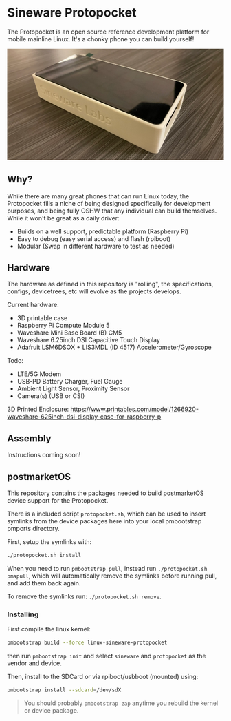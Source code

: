 # Sineware Protopocket

The Protopocket is an open source reference development platform for mobile mainline Linux. It's a chonky phone you can build yourself!

![Protopocket on a table](./models/phone-1.png)

## Why?
While there are many great phones that can run Linux today, the Protopocket fills a niche of being designed specifically for development purposes, and being fully OSHW that any individual can build themselves. While it won't be great as a daily driver:
- Builds on a well support, predictable platform (Raspberry Pi)
- Easy to debug (easy serial access) and flash (rpiboot)
- Modular (Swap in different hardware to test as needed)

## Hardware
The hardware as defined in this repository is "rolling", the specifications, configs, devicetrees, etc will evolve as the projects develops.

Current hardware:
- 3D printable case
- Raspberry Pi Compute Module 5
- Waveshare Mini Base Board (B) CM5
- Waveshare 6.25inch DSI Capacitive Touch Display
- Adafruit LSM6DSOX + LIS3MDL (ID 4517) Accelerometer/Gyroscope

Todo:
- LTE/5G Modem
- USB-PD Battery Charger, Fuel Gauge
- Ambient Light Sensor, Proximity Sensor
- Camera(s) (USB or CSI) 

3D Printed Enclosure: https://www.printables.com/model/1266920-waveshare-625inch-dsi-display-case-for-raspberry-p


## Assembly
Instructions coming soon!

## postmarketOS
This repository contains the packages needed to build postmarketOS device support for the Protopocket.

There is a included script `protopocket.sh`, which can be used to insert symlinks from the device packages here into your local pmbootstrap pmports directory.

First, setup the symlinks with:
```bash
./protopocket.sh install
```


When you need to run `pmbootstrap pull`, instead run `./protopocket.sh pmapull`, which will automatically remove the symlinks before running pull, and add them back again.

To remove the symlinks run: `./protopocket.sh remove`.

### Installing
First compile the linux kernel:
```bash
pmbootstrap build --force linux-sineware-protopocket
```
then run `pmbootstrap init` and select `sineware` and `protopocket` as the vendor and device.

Then, install to the SDCard or via rpiboot/usbboot (mounted) using:
```bash
pmbootstrap install --sdcard=/dev/sdX
```

> You should probably `pmbootstrap zap` anytime you rebuild the kernel or device package.